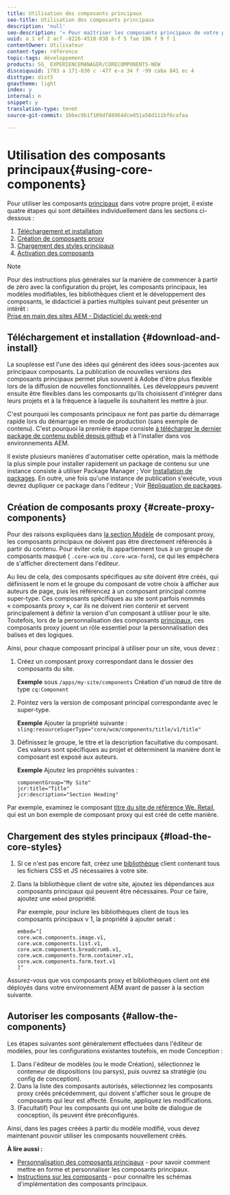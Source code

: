 ```yaml
---
title: Utilisation des composants principaux
seo-title: Utilisation des composants principaux
description: 'null'
seo-description: '« Pour maîtriser les composants principaux de votre propre projet, trois étapes sont possibles : télécharger et installer, créer des composants proxy, charger les styles principaux et autoriser les composants de vos modèles.  » »'
uuid: a 1 ef 2 acf -8226-4510-838 b-f 5 fae 196 f 9 f 1
contentOwner: Utilisateur
content-type: référence
topic-tags: développement
products: SG_ EXPERIENCEMANAGER/CORECOMPONENTS-NEW
discoiquuid: 1703 a 171-830 c -477 e-a 34 f -99 caba 841 ec 4
disttype: dist5
gnavtheme: light
index: y
internal: n
snippet: y
translation-type: tm+mt
source-git-commit: 1bbec9b1f109df88964dce051a58d111bf6cafaa

---
```



# Utilisation des composants principaux{#using-core-components}

Pour utiliser les composants [principaux](developing.md) dans votre propre projet, il existe quatre étapes qui sont détaillées individuellement dans les sections ci-dessous :

1. [Téléchargement et installation](#download-and-install)
1. [Création de composants proxy](#create-proxy-components)
1. [Chargement des styles principaux](#load-the-core-styles)
1. [Activation des composants](#allow-the-components)

>[!NOTE]
>
>Pour des instructions plus générales sur la manière de commencer à partir de zéro avec la configuration du projet, les composants principaux, les modèles modifiables, les bibliothèques client et le développement des composants, le didacticiel à parties multiples suivant peut présenter un intérêt :\
>[Prise en main des sites AEM - Didacticiel du week-end](wknd-tutorial.md)

## Téléchargement et installation {#download-and-install}

La souplesse est l&#39;une des idées qui génèrent des idées sous-jacentes aux principaux composants. La publication de nouvelles versions des composants principaux permet plus souvent à Adobe d&#39;être plus flexible lors de la diffusion de nouvelles fonctionnalités. Les développeurs peuvent ensuite être flexibles dans les composants qu&#39;ils choisissent d&#39;intégrer dans leurs projets et à la fréquence à laquelle ils souhaitent les mettre à jour.

C&#39;est pourquoi les composants principaux ne font pas partie du démarrage rapide lors du démarrage en mode de production (sans exemple de contenu). C&#39;est pourquoi la première étape consiste [à télécharger le dernier package de contenu publié depuis github](https://github.com/adobe/aem-core-wcm-components/releases/latest) et à l&#39;installer dans vos environnements AEM.

Il existe plusieurs manières d&#39;automatiser cette opération, mais la méthode la plus simple pour installer rapidement un package de contenu sur une instance consiste à utiliser Package Manager ; Voir [Installation de packages](https://helpx.adobe.com/experience-manager/6-5/sites/administering/using/package-manager.html). En outre, une fois qu&#39;une instance de publication s&#39;exécute, vous devrez dupliquer ce package dans l&#39;éditeur ; Voir [Répliquation de packages](https://helpx.adobe.com/experience-manager/6-5/sites/administering/using/package-manager.html).

<!-- 

Comment Type: annotation
Last Modified By: ims-author-CE1E2CE451D1F0680A490D45@AdobeID
Last Modified Date: 2017-04-17T16:42:59.142-0400

Should we be promoting embedding the core-component package as an artifact in a customer application, reasoning as follows: 1) a customer application is required to leverage core components (at a minimum, proxy components must be defined) 2) a customer application must be updated to leverage new versions of core components (since it requires adjusting the sling:resourceSuperType to point at the new version of the component) It seems the only time theres an advantage to installing a release directly is if a bug-fix (non version-changing) release of core-components is cut, and it doesnt coincide with an application deployment. WDYT? For example, recommend doing this for ACS Commons which has a similar use-case (https://adobe-consulting-services.github.io/acs-aem-commons/pages/maven.html) We can of course keep the instructions for manually deploying, since some will want to do this, or the bug-fix use-case will appear.

 -->

## Création de composants proxy {#create-proxy-components}

Pour des raisons expliquées dans [la section Modèle](guidelines.md#proxy-component-pattern) de composant proxy, les composants principaux ne doivent pas être directement référencés à partir du contenu. Pour éviter cela, ils appartiennent tous à un groupe de composants masqué ( `.core-wcm` ou `.core-wcm-form`), ce qui les empêchera de s&#39;afficher directement dans l&#39;éditeur.

Au lieu de cela, des composants spécifiques au site doivent être créés, qui définissent le nom et le groupe du composant de votre choix à afficher aux auteurs de page, puis les référencez à un composant principal comme super-type. Ces composants spécifiques au site sont parfois nommés « composants proxy », car ils ne doivent rien contenir et servent principalement à définir la version d&#39;un composant à utiliser pour le site. Toutefois, lors de la personnalisation des composants [principaux](customizing.md), ces composants proxy jouent un rôle essentiel pour la personnalisation des balises et des logiques.

Ainsi, pour chaque composant principal à utiliser pour un site, vous devez :

1. Créez un composant proxy correspondant dans le dossier des composants du site.

   **Exemple**
sous `/apps/my-site/components` Création d&#39;un nœud de titre de type `cq:Component`

1. Pointez vers la version de composant principal correspondante avec le super-type.

   **Exemple**
Ajouter la propriété suivante :\
   `sling:resourceSuperType="core/wcm/components/title/v1/title"`

1. Définissez le groupe, le titre et la description facultative du composant. Ces valeurs sont spécifiques au projet et déterminent la manière dont le composant est exposé aux auteurs.

   **Exemple**
Ajoutez les propriétés suivantes :

   ```shell
   componentGroup="My Site"
   jcr:title="Title"  
   jcr:description="Section Heading"
   ```

Par exemple, examinez le composant [titre du site de référence We. Retail](https://github.com/Adobe-Marketing-Cloud/aem-sample-we-retail/blob/master/ui.apps/src/main/content/jcr_root/apps/weretail/components/content/title/.content.xml), qui est un bon exemple de composant proxy qui est créé de cette manière.

## Chargement des styles principaux {#load-the-core-styles}

<!-- 

Comment Type: annotation
Last Modified By: ims-author-CE1E2CE451D1F0680A490D45@AdobeID
Last Modified Date: 2017-04-17T16:57:16.414-0400

Styles is odd in that most Core Components do not have CSS; very few even have structural CSS (breadcrumbs, list) It may be more apt to title this section: Load the Core JavaScript and CSS or Load the Core Client Libraries ?

 -->

<!-- 

Comment Type: annotation
Last Modified By: ims-author-CE1E2CE451D1F0680A490D45@AdobeID
Last Modified Date: 2017-04-17T17:41:37.115-0400

This section seems to cover the "sites" clientlibs for core components; Do we need a section for ensuring the editor clientlibs are loaded in the Page Editor? Pending: https://github.com/Adobe-Marketing-Cloud/aem-core-wcm-components/issues/15

 -->

<!-- 

Comment Type: annotation
Last Modified By: cotescu
Last Modified Date: 2018-03-09T10:45:52.812-0500

Load the Core Client Libraries sounds way better

 -->

1. Si ce n&#39;est pas encore fait, créez une [bibliothèque](https://helpx.adobe.com/experience-manager/6-5/sites/developing/using/clientlibs.html) client contenant tous les fichiers CSS et JS nécessaires à votre site.
1. Dans la bibliothèque client de votre site, ajoutez les dépendances aux composants principaux qui peuvent être nécessaires. Pour ce faire, ajoutez une `embed` propriété.

   Par exemple, pour inclure les bibliothèques client de tous les composants principaux v 1, la propriété à ajouter serait :

   ```shell
   embed="[  
   core.wcm.components.image.v1,  
   core.wcm.components.list.v1,  
   core.wcm.components.breadcrumb.v1,  
   core.wcm.components.form.container.v1,  
   core.wcm.components.form.text.v1  
   ]"
   ```

Assurez-vous que vos composants proxy et bibliothèques client ont été déployés dans votre environnement AEM avant de passer à la section suivante.

## Autoriser les composants {#allow-the-components}

Les étapes suivantes sont généralement effectuées dans l&#39;éditeur [](https://helpx.adobe.com/experience-manager/6-5/sites/authoring/using/templates.html)de modèles, pour les configurations existantes toutefois, en mode Conception :

1. Dans l&#39;éditeur de modèles (ou le mode Création), sélectionnez le conteneur de dispositions (ou parsys), puis ouvrez sa stratégie (ou config de conception).
1. Dans la liste des composants autorisés, sélectionnez les composants proxy créés précédemment, qui doivent s&#39;afficher sous le groupe de composants qui leur est affecté. Ensuite, appliquez les modifications.
1. (Facultatif) Pour les composants qui ont une boîte de dialogue de conception, ils peuvent être préconfigurés.

Ainsi, dans les pages créées à partir du modèle modifié, vous devez maintenant pouvoir utiliser les composants nouvellement créés.

**À lire aussi :**

* [Personnalisation des composants principaux](customizing.md) - pour savoir comment mettre en forme et personnaliser les composants principaux.
* [Instructions sur les composants](guidelines.md) - pour connaître les schémas d&#39;implémentation des composants principaux.
